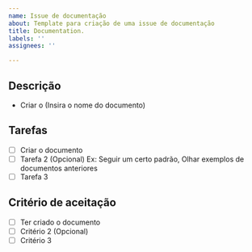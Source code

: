 ```yaml
---
name: Issue de documentação
about: Template para criação de uma issue de documentação
title: Documentation.
labels: ''
assignees: ''

---
```



## Descrição

- Criar o (Insira o nome do documento)

## Tarefas

- [ ] Criar o documento
- [ ] Tarefa 2 (Opcional) Ex: Seguir um certo padrão, Olhar exemplos de documentos anteriores
- [ ] Tarefa 3

## Critério de aceitação

- [ ] Ter criado o documento 
- [ ] Critério 2 (Opcional) 
- [ ] Critério 3
